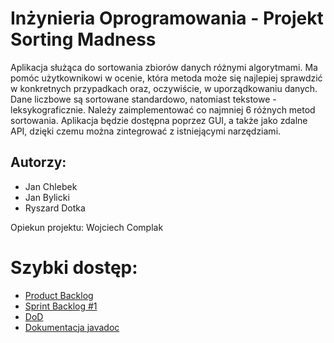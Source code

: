 # Inżynieria Oprogramowania - Projekt Sorting Madness
Aplikacja służąca do sortowania zbiorów danych różnymi algorytmami. Ma pomóc użytkownikowi w ocenie, która metoda może się najlepiej sprawdzić w konkretnych przypadkach oraz, oczywiście, w uporządkowaniu danych. Dane liczbowe są sortowane standardowo, natomiast tekstowe - leksykograficznie. Należy zaimplementować co najmniej 6 różnych metod sortowania. Aplikacja będzie dostępna poprzez GUI, a także jako zdalne API, dzięki czemu można zintegrować z istniejącymi narzędziami.

## Autorzy:
- Jan Chlebek
- Jan Bylicki
- Ryszard Dotka

Opiekun projektu: Wojciech Complak

# Szybki dostęp:
* [Product Backlog](https://github.com/Koralovy/PUT-INF5-IO-Project/wiki/Product-Backlog)
* [Sprint Backlog #1](https://github.com/Koralovy/PUT-INF5-IO-Project/wiki/Sprint-Backlog-%231)
* [DoD](https://docs.google.com/spreadsheets/d/e/2PACX-1vTn6j3M8pmGEzrsQk8mXse7lVHUdhYWkfxbkQiYI23rBtwM4N3bWw0qtupW-gesfCkcYasnZ-eEXl-F/pubhtml#)
* [Dokumentacja javadoc](https://koralovy.github.io/PUT-INF5-IO-Project/)

